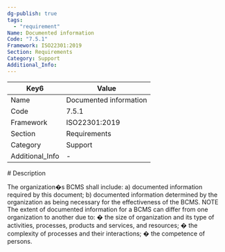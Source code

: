 ```yaml
---
dg-publish: true
tags:
  - "requirement"
Name: Documented information
Code: "7.5.1"
Framework: ISO22301:2019
Section: Requirements
Category: Support
Additional_Info: 
---
```


<div><table class="dataview table-view-table"><thead class="table-view-thead"><tr class="table-view-tr-header"><th class="table-view-th"><span>Key</span><span class="dataview small-text">6</span></th><th class="table-view-th"><span>Value</span></th></tr></thead><tbody class="table-view-tbody"><tr><td><span>Name</span></td><td><span>Documented information</span></td></tr><tr><td><span>Code</span></td><td><span>7.5.1</span></td></tr><tr><td><span>Framework</span></td><td><span>ISO22301:2019</span></td></tr><tr><td><span>Section</span></td><td><span>Requirements</span></td></tr><tr><td><span>Category</span></td><td><span>Support</span></td></tr><tr><td><span>Additional_Info</span></td><td><span>-</span></td></tr></tbody></table></div>
# Description

The organization�s BCMS shall include: a) documented information required by this document; b) documented information determined by the organization as being necessary for the effectiveness of the BCMS.  NOTE The extent of documented information for a BCMS can differ from one organization to another due to: � the size of organization and its type of activities, processes, products and services, and resources; � the complexity of processes and their interactions; � the competence of persons.
